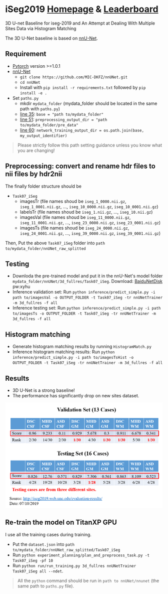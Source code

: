 # iSeg2019 [Homepage](http://iseg2019.web.unc.edu/) & [Leaderboard](http://iseg2019.web.unc.edu/evaluation-results/)
3D U-net Baseline for iseg-2019 and An Attempt at Dealing With Multiple Sites Data via Histogram Matching

The 3D U-Net baseline is based on [nnU-Net](https://github.com/MIC-DKFZ/nnUNet).

## Requirement
- [Pytorch](https://pytorch.org/get-started/locally/) version >=1.0.1
- [nnU-Net](https://github.com/MIC-DKFZ/nnUNet)
  - `git clone https://github.com/MIC-DKFZ/nnUNet.git`
  - `cd nnUNet`
  - Install with `pip install -r requirements.txt` followed by `pip install -e .`
- Set `paths.py`
  - mkdir `mydata_folder` (mydata_folder should be located in the same path with `paths.py`) 
  - [line 35](https://github.com/MIC-DKFZ/nnUNet/blob/f0276df1786a9b4f8e7722152e601dfa542df07f/nnunet/paths.py#L35): `base = "path to/mydata_folder"`
  - [line 51](https://github.com/MIC-DKFZ/nnUNet/blob/f0276df1786a9b4f8e7722152e601dfa542df07f/nnunet/paths.py#L51): `preprocessing_output_dir = "path to/mydata_folder/pre_data"`
  - [line 60](https://github.com/MIC-DKFZ/nnUNet/blob/f0276df1786a9b4f8e7722152e601dfa542df07f/nnunet/paths.py#L60): `network_training_output_dir = os.path.join(base, my_output_identifier)`

> Please strictly follow this path setting guidance unless you know what you are changing!

## Preprocessing: convert and rename hdr files to nii files by hdr2nii 
The finally folder structure should be 
- `Task07_iSeg`
  - imagesTr (file names shoud be `iseg_1_0000.nii.gz`, `iseg_1_0001.nii.gz`, ..., `iseg_10_0000.nii.gz`, `iseg_10_0001.nii.gz`)
  - labelsTr (file names shoud be `iseg_1.nii.gz`, ..., `iseg_10.nii.gz`)
  - imagesVal (file names shoud be `iseg_11_0000.nii.gz`, `iseg_11_0001.nii.gz`, ..., `iseg_23_0000.nii.gz`, `iseg_23_0001.nii.gz`)
  - imagesTs (file names shoud be `iseg_24_0000.nii.gz`, `iseg_24_0001.nii.gz`, ..., `iseg_39_0000.nii.gz`, `iseg_39_0001.nii.gz`)

Then, Put the above `Task07_iSeg` folder into `path to/mydata_folder/nnUNet_raw_splitted`

## Testing
- Downloda the pre-trained model and put it in the nnU-Net's model folder `mydata_folder/nnUNet/3d_fullres/Task07_iSeg`. Download: [BaiduNetDisk](https://pan.baidu.com/s/1Km0vqM3sDrA4z71Z7zs2HQ) pw:xyhu
- Inference validation set: Run `python inference/predict_simple.py -i path to/imagesVal -o OUTPUT_FOLDER -t Task07_iSeg -tr nnUNetTrainer -m 3d_fullres -f all`
- Inference testing set: Run `python inference/predict_simple.py -i path to/imagesTs -o OUTPUT_FOLDER -t Task07_iSeg -tr nnUNetTrainer -m 3d_fullres -f all`


## Histogram matching
- Generate histogram matching results by running `HistogramMatch.py`
- Inference histogram matching results: Run `python inference/predict_simple.py -i path to/imagesTsHist -o OUTPUT_FOLDER -t Task07_iSeg -tr nnUNetTrainer -m 3d_fullres -f all`

## Results
- 3D U-Net is a strong baseline!
- The performance has significantly drop on new sites dataset.

![Results on Leardboard](https://github.com/JunMa11/iseg2019/blob/master/iSegResults/Rank.PNG)

## Re-train the model on TitanXP GPU
I use all the training cases during training. 
- Put the `dataset.json` into `path to/mydata_folder/nnUNet_raw_splitted/Task07_iSeg`
- Run `python experiment_planning/plan_and_preprocess_task.py -t Task07_iSeg -pf 10`
- Run `python run/run_training.py 3d_fullres nnUNetTrainer Task07_iSeg all --ndet`.

> All the `python` command should be run in `path to nnUNet/nnunet` (the same path to `paths.py` file).
